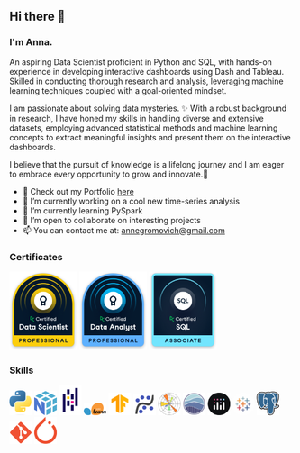 ## Hi there 👋
### I'm Anna.

An aspiring Data Scientist proficient in Python and SQL, with hands-on experience in developing interactive dashboards using Dash and Tableau. Skilled in conducting thorough research and analysis, leveraging machine learning techniques coupled with a goal-oriented mindset.

I am passionate about solving data mysteries. ✨ With a robust background in research, I have honed my skills in handling diverse and extensive datasets, employing advanced statistical methods and machine learning concepts to extract meaningful insights and present them on the interactive dashboards.

I believe that the pursuit of knowledge is a lifelong journey and I am eager to embrace every opportunity to grow and innovate.🚀

- 💼 Check out my Portfolio [here](https://annagromovich.github.io/)
- 🔭 I’m currently working on a cool new time-series analysis
- 🌱 I’m currently learning PySpark
- 🤝 I’m open to collaborate on interesting projects
- 📫 You can contact me at: annegromovich@gmail.com

### Certificates
[<img alt="alt_text" width="120px" src="certificate badges/data_scientist_professional_badge.png">](https://www.datacamp.com/certificate/DS0024808730144)
[<img alt="alt_text" width="120px" src="certificate badges/data analyst.png">](https://www.datacamp.com/certificate/DA0027631972317)
[<img alt="alt_text" width="120px" src="certificate badges/sql_associate_badge.png">](https://www.datacamp.com/certificate/SQA0019715855623)

### Skills
[<img alt="alt_text" width="40px" src="skills icons/Python-logo-notext.svg.png">](https://www.python.org/)
[<img alt="alt_text" width="40px" src="skills icons/numpy-logo-479C24EC79-seeklogo.com.png">](https://numpy.org/)
[<img alt="alt_text" width="40px" src="skills icons/pandas.png">](https://pandas.pydata.org/)
[<img alt="alt_text" width="40px" src="skills icons/2560px-Scikit_learn_logo_small.svg.png">](https://scikit-learn.org/stable/)
[<img alt="alt_text" width="40px" src="skills icons/icons8-tensorflow-480.png">](https://www.tensorflow.org/)
[<img alt="alt_text" width="40px" src="skills icons/statsmodels-прозр-600-350.png">](https://www.statsmodels.org/stable/index.html)
[<img alt="alt_text" width="40px" src="skills icons/matplotlib.png">](https://matplotlib.org/)
[<img alt="alt_text" width="40px" src="skills icons/seaborn.png">](https://seaborn.pydata.org/)
[<img alt="alt_text" width="40px" src="skills icons/plotly.png">](https://plotly.com/)
[<img alt="alt_text" width="40px" src="skills icons/logo-tableau-cirkel.png">](https://www.tableau.com/)
[<img alt="alt_text" width="40px" src="skills icons/Postgresql_elephant.svg.png">](https://www.postgresql.org/)
[<img alt="alt_text" width="40px" src="skills icons/git.png">](https://git-scm.com/)
[<img alt="alt_text" width="40px" src="skills icons/1200px-PyTorch_logo_icon.svg.png">](https://pytorch.org/)
